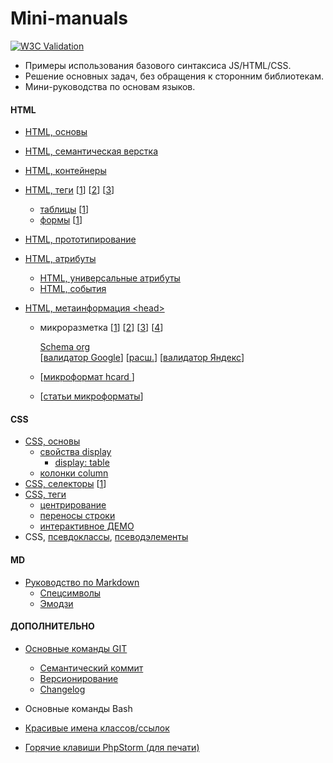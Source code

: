 # Mini-manuals

[![W3C Validation](https://img.shields.io/w3c-validation/default?targetUrl=https%3A%2F%2Fgrand-web.github.io%2Fmini-manuals%2F)](https://www.w3.org/Consortium/)

- Примеры использования базового синтаксиса JS/HTML/CSS.
- Решение основных задач, без обращения к сторонним библиотекам.
- Мини-руководства по основам языков.

#### HTML

<!-- FIXME ИСПРАВИТЬ+ДОБАВИТЬ ССЫЛКИ -->

- [HTML, основы](mini-manuals/html.md)
- [HTML, семантическая верстка](mini-manuals/html.md#семантическая-верстка)
- [HTML, контейнеры](mini-manuals/html-containers.md)
- [HTML, теги](mini-manuals/html-tags.md)
  [[1](https://webref.ru/html 'webref.ru')\]
  [[2](https://html5book.ru/html-spravochnik.html 'html5book')\]
  [[3](https://developer.mozilla.org/ru/docs/Web/HTML/Element#текстовое_содержание 'mdn')\]
  - [таблицы](mini-manuals/html-tags.md#таблицы)
    [[1](https://html5book.ru/tablichnye-dannye/#table 'html5book')\]
  - [формы](mini-manuals/html-forms.md) [[1](https://html5book.ru/formy/)\]
- [HTML, прототипирование](mini-manuals/html-prototype.md)
- [HTML, атрибуты](https://html5book.ru/html-attributes/)
  - [HTML, универсальные атрибуты](https://webref.ru/html/attr/common)
  - [HTML, события](https://webref.ru/html/attr/event)
- [HTML, метаинформация <head\>](mini-manuals/html-head.md)

  - микроразметка
    [[1](https://habr.com/ru/company/yandex/blog/246003/ 'habr')\]
    [[2](https://habr.com/ru/company/yandex/blog/229929/ 'habr')\]
    [[3](https://siteclinic.ru/blog/technical-aspects/structured-data-and-seo/)\]
    [[4](https://vc.ru/seo/349130-mikrorazmetka-na-sayte-dlya-seo-gayd-s-primerami-spravochnik-redkih-mikrorazmetok)\]

    [Schema org](https://yandex.ru/support/webmaster/schema-org/what-is-schema-org.html)  
     [[валидатор Google](https://developers.google.com/search/docs/appearance/structured-data?hl=ru)\]
    [[расш.](https://search.google.com/test/rich-results?hl=ru)\]
    [[валидатор Яндекс](https://webmaster.yandex.ru/tools/microtest/)\]

  - [[микроформат hcard ](https://yandex.ru/support/webmaster/hcard/yandex.html 'ya')\]

  - [[статьи микроформаты](https://habr.com/ru/hub/microformats/ 'habr')\]

#### CSS

- [CSS, основы](mini-manuals/css.md)
  - [свойства display](mini-manuals/html-containers.md#свойства-display)
    - [display: table](mini-manuals/html-containers.md#значения-table)
  - [колонки column](mini-manuals/html-containers.md#колонки-column)
- [CSS, селекторы](mini-manuals/css-selectors.md) [[1](https://html5css.ru/cssref/css_selectors.php 'w3cRu')\]
- [CSS, теги](mini-manuals/css-tags.md)
  - [центрирование](https://www.w3schools.com/css/css_align.asp 'w3s')
  - [переносы строки](mini-manuals/css-tags.md#переносы)
  - [интерактивное ДЕМО](https://www.w3schools.com/cssref/playdemo.php?filename=playcss_accent-color)
- CSS, [псевдоклассы](https://www.w3schools.com/css/css_pseudo_classes.asp), [псеводэлементы](https://www.w3schools.com/css/css_pseudo_elements.asp)

#### MD

- [Руководство по Markdown](mini-manuals/md.md)
  - [Спецсимволы](mini-manuals/md.md#спецсимволы)
  - [Эмодзи](mini-manuals/md.md#эмодзи)

#### ДОПОЛНИТЕЛЬНО

- [Основные команды GIT](mini-manuals/git.md)
  - [Семантический коммит](mini-manuals/git.md/#семантический-коммит)
  - [Версионирование](mini-manuals/git.md#версионирование)
  - [Changelog](mini-manuals/git.md#ведение-changelog)
- Основные команды Bash
- [Красивые имена классов/ссылок](mini-manuals/names-class-links.md)

- [Горячие клавиши PhpStorm (для печати)](https://github.com/LoginovIlya/PhpStorm-hotkeys-ru/blob/master/PhpStorm_Hotkeys_ru.pdf)
